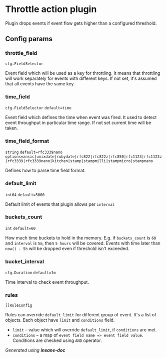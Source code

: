 # Throttle action plugin
Plugin drops events if event flow gets higher than a configured threshold.

## Config params
### throttle_field

`cfg.FieldSelector`   

Event field which will be used as a key for throttling.
It means that throttling will work separately for events with different keys.
If not set, it's assumed that all events have the same key.

### time_field

`cfg.FieldSelector` `default=time`  

Event field which defines the time when event was fired.
It used to detect event throughput in particular time range.
If not set current time will be taken.

### time_field_format

`string` `default=rfc3339nano`  `options=ansic|unixdate|rubydate|rfc822|rfc822z|rfc850|rfc1123|rfc1123z|rfc3339|rfc3339nano|kitchen|stamp|stampmilli|stampmicro|stampnano`

Defines how to parse time field format.

### default_limit

`int64` `default=5000`  

Default limit of events that plugin allows per `interval`

### buckets_count

`int` `default=60`  

How much time buckets to hold in the memory. E.g. if `buckets_count` is `60` and `interval` is `5m`,
then `5 hours` will be covered. Events with time later than `now() - 5h` will be dropped even if threshold isn't exceeded.

### bucket_interval

`cfg.Duration` `default=1m`  

Time interval to check event throughput.

### rules

`[]RuleConfig`   

Rules can override `default_limit` for different group of event. It's a list of objects.
Each object have `limit` and `conditions` field.
* `limit` – value which will override `default_limit`, if `conditions` are met.
* `conditions` – a map of `event field name => event field value`. Conditions are checked using `AND` operator.



*Generated using __insane-doc__*